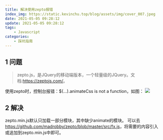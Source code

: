 ```yaml
---
title: 解决使用zepto报错
index_img: https://static.kevinchu.top/blog/assets/img/cover_007.jpeg
date: 2021-05-05 09:28:12
update: 2021-05-05 09:28:12
tags:
    - Javascript
categories:
    - 踩坑指南
---
```

## 1 问题
>zepto.js，是JQuery的移动端版本，一个轻量级的JQuery。文档:<https://zeptojs.com/>。

使用zepto时，控制台报错：$(...).animateCss is not a function，如图：
![](https://static.kevinchu.top/blog/public/zepto-error.png)

## 2 解决
zepto.min.js默认只加载一部分模块，其中缺少animate的模块。
可以去<https://github.com/madrobby/zepto/blob/master/src/fx.js>，将需要的内容引入或追加到zepto.min.js中即可。